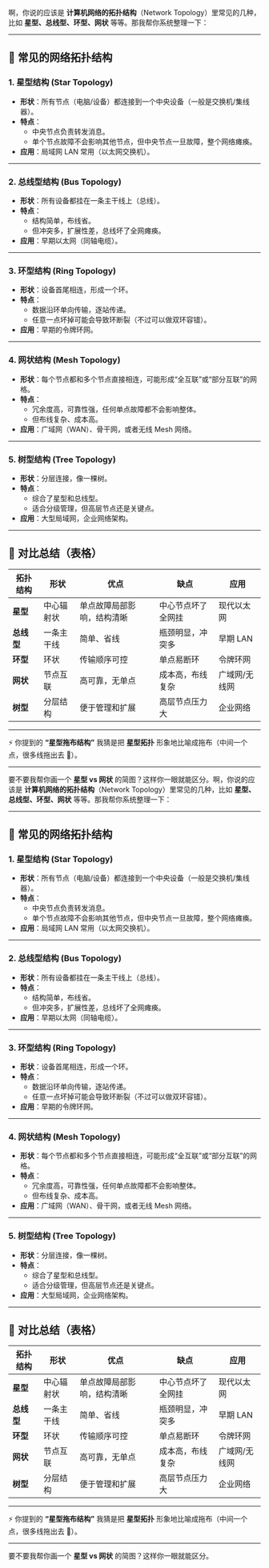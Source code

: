 啊，你说的应该是 **计算机网络的拓扑结构**（Network Topology）里常见的几种，比如 **星型、总线型、环型、网状** 等等。那我帮你系统整理一下：

------

## 🔹 常见的网络拓扑结构

### 1. 星型结构 (Star Topology)

- **形状**：所有节点（电脑/设备）都连接到一个中央设备（一般是交换机/集线器）。
- **特点**：
  - 中央节点负责转发消息。
  - 单个节点故障不会影响其他节点，但中央节点一旦故障，整个网络瘫痪。
- **应用**：局域网 LAN 常用（以太网交换机）。

------

### 2. 总线型结构 (Bus Topology)

- **形状**：所有设备都挂在一条主干线上（总线）。
- **特点**：
  - 结构简单，布线省。
  - 但冲突多，扩展性差，总线坏了全网瘫痪。
- **应用**：早期以太网（同轴电缆）。

------

### 3. 环型结构 (Ring Topology)

- **形状**：设备首尾相连，形成一个环。
- **特点**：
  - 数据沿环单向传输，逐站传递。
  - 任意一点坏掉可能会导致环断裂（不过可以做双环容错）。
- **应用**：早期的令牌环网。

------

### 4. 网状结构 (Mesh Topology)

- **形状**：每个节点都和多个节点直接相连，可能形成“全互联”或“部分互联”的网格。
- **特点**：
  - 冗余度高，可靠性强，任何单点故障都不会影响整体。
  - 但布线复杂、成本高。
- **应用**：广域网（WAN）、骨干网，或者无线 Mesh 网络。

------

### 5. 树型结构 (Tree Topology)

- **形状**：分层连接，像一棵树。
- **特点**：
  - 综合了星型和总线型。
  - 适合分级管理，但高层节点还是关键点。
- **应用**：大型局域网，企业网络架构。

------

## 🔹 对比总结（表格）

| 拓扑结构   | 形状       | 优点                       | 缺点               | 应用          |
| ---------- | ---------- | -------------------------- | ------------------ | ------------- |
| **星型**   | 中心辐射状 | 单点故障局部影响，结构清晰 | 中心节点坏了全网挂 | 现代以太网    |
| **总线型** | 一条主干线 | 简单、省线                 | 瓶颈明显，冲突多   | 早期 LAN      |
| **环型**   | 环状       | 传输顺序可控               | 单点易断环         | 令牌环网      |
| **网状**   | 节点互联   | 高可靠，无单点             | 成本高，布线复杂   | 广域网/无线网 |
| **树型**   | 分层结构   | 便于管理和扩展             | 高层节点压力大     | 企业网络      |

------

⚡ 你提到的 **“星型拖布结构”** 我猜是把 **星型拓扑** 形象地比喻成拖布（中间一个点，很多线拖出去 🤭）。

------

要不要我帮你画一个 **星型 vs 网状** 的简图？这样你一眼就能区分。啊，你说的应该是 **计算机网络的拓扑结构**（Network Topology）里常见的几种，比如 **星型、总线型、环型、网状** 等等。那我帮你系统整理一下：

------

## 🔹 常见的网络拓扑结构

### 1. 星型结构 (Star Topology)

- **形状**：所有节点（电脑/设备）都连接到一个中央设备（一般是交换机/集线器）。
- **特点**：
  - 中央节点负责转发消息。
  - 单个节点故障不会影响其他节点，但中央节点一旦故障，整个网络瘫痪。
- **应用**：局域网 LAN 常用（以太网交换机）。

------

### 2. 总线型结构 (Bus Topology)

- **形状**：所有设备都挂在一条主干线上（总线）。
- **特点**：
  - 结构简单，布线省。
  - 但冲突多，扩展性差，总线坏了全网瘫痪。
- **应用**：早期以太网（同轴电缆）。

------

### 3. 环型结构 (Ring Topology)

- **形状**：设备首尾相连，形成一个环。
- **特点**：
  - 数据沿环单向传输，逐站传递。
  - 任意一点坏掉可能会导致环断裂（不过可以做双环容错）。
- **应用**：早期的令牌环网。

------

### 4. 网状结构 (Mesh Topology)

- **形状**：每个节点都和多个节点直接相连，可能形成“全互联”或“部分互联”的网格。
- **特点**：
  - 冗余度高，可靠性强，任何单点故障都不会影响整体。
  - 但布线复杂、成本高。
- **应用**：广域网（WAN）、骨干网，或者无线 Mesh 网络。

------

### 5. 树型结构 (Tree Topology)

- **形状**：分层连接，像一棵树。
- **特点**：
  - 综合了星型和总线型。
  - 适合分级管理，但高层节点还是关键点。
- **应用**：大型局域网，企业网络架构。

------

## 🔹 对比总结（表格）

| 拓扑结构   | 形状       | 优点                       | 缺点               | 应用          |
| ---------- | ---------- | -------------------------- | ------------------ | ------------- |
| **星型**   | 中心辐射状 | 单点故障局部影响，结构清晰 | 中心节点坏了全网挂 | 现代以太网    |
| **总线型** | 一条主干线 | 简单、省线                 | 瓶颈明显，冲突多   | 早期 LAN      |
| **环型**   | 环状       | 传输顺序可控               | 单点易断环         | 令牌环网      |
| **网状**   | 节点互联   | 高可靠，无单点             | 成本高，布线复杂   | 广域网/无线网 |
| **树型**   | 分层结构   | 便于管理和扩展             | 高层节点压力大     | 企业网络      |

------

⚡ 你提到的 **“星型拖布结构”** 我猜是把 **星型拓扑** 形象地比喻成拖布（中间一个点，很多线拖出去 🤭）。

------

要不要我帮你画一个 **星型 vs 网状** 的简图？这样你一眼就能区分。